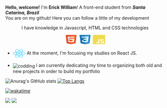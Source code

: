 
**Hello, welcome!**
I'm **Erick William**! A front-end student from ***Santa Catarina, Brazil*** <br>
You are on my github! Here you can follow a little of my development 
<p align="center"> I have knowledge in Javascript, HTML and CSS technologies</p>
<p align="center"> 
  <img align="center" height="30" width="40" alt="html5" src="https://raw.githubusercontent.com/devicons/devicon/master/icons/html5/html5-original.svg">
  <img align="center" height="30" width="40" alt="css3" src="https://raw.githubusercontent.com/devicons/devicon/master/icons/css3/css3-original.svg">
  <img align="center" height="30" width="40" alt="javascript" src="https://raw.githubusercontent.com/devicons/devicon/master/icons/javascript/javascript-plain.svg">
</p>

- <img align="center" height="30" width="40" alt="react" src="https://raw.githubusercontent.com/devicons/devicon/master/icons/react/react-original.svg"> At the moment, I'm focusing my studies on React JS.

- <img align="center" height="30" width="40" alt="codding"
src="https://imgur.com/ufQjUIc.png">  I am currently dedicating my time to organizing both old and new projects in order to build my portfolio

![Anurag's GitHub stats](https://github-readme-stats.vercel.app/api?username=erikcwill&show_icons=true&theme=radical)
[![Top Langs](https://github-readme-stats.vercel.app/api/top-langs/?username=erikcwill&theme=radical)](https://github.com/anuraghazra/github-readme-stats)


[![wakatime](https://wakatime.com/badge/user/738a0c98-5b3a-46eb-b287-a7855623ac05.svg)](https://wakatime.com/@738a0c98-5b3a-46eb-b287-a7855623ac05)

<div width="100%">
 <span align="left">
   <img width="45%" src="https://github-readme-stats.vercel.app/api?username=erikcwill&show_icons=true&theme=radical"/>
 </span>
 <span align="right">
  <img width="45%" src="https://i.imgur.com/w8cF9mr.png](https://github-readme-stats.vercel.app/api/top-langs/?username=erikcwill&theme=radical"/>
 </span>
</div>

